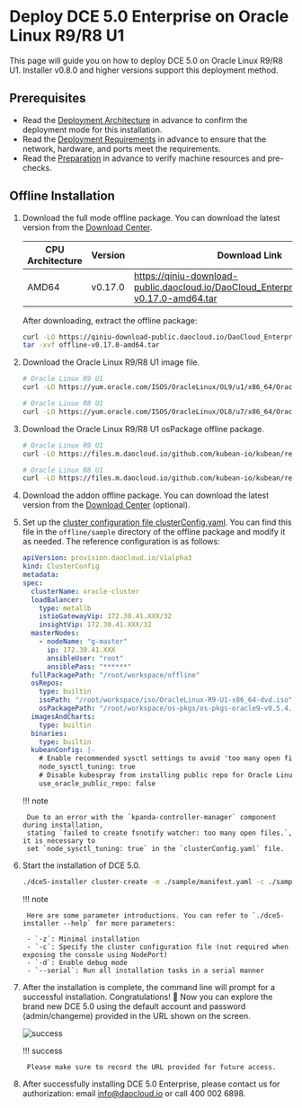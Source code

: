 # Deploy DCE 5.0 Enterprise on Oracle Linux R9/R8 U1

This page will guide you on how to deploy DCE 5.0 on Oracle Linux R9/R8 U1.
Installer v0.8.0 and higher versions support this deployment method.

## Prerequisites

- Read the [Deployment Architecture](../commercial/deploy-arch.md) in advance to
  confirm the deployment mode for this installation.
- Read the [Deployment Requirements](../commercial/deploy-requirements.md)
  in advance to ensure that the network, hardware, and ports meet the requirements.
- Read the [Preparation](../commercial/prepare.md) in advance to verify
  machine resources and pre-checks.

## Offline Installation

1. Download the full mode offline package. You can download the latest version
   from the [Download Center](../../download/index.md).

    | CPU Architecture | Version | Download Link |
    | ---------------- | ------- | ------------- |
    | AMD64            | v0.17.0 | <https://qiniu-download-public.daocloud.io/DaoCloud_Enterprise/dce5/offline-v0.17.0-amd64.tar> |

    After downloading, extract the offline package:

    ```bash
    curl -LO https://qiniu-download-public.daocloud.io/DaoCloud_Enterprise/dce5/offline-v0.17.0-amd64.tar
    tar -xvf offline-v0.17.0-amd64.tar
    ```

2. Download the Oracle Linux R9/R8 U1 image file.

    ```bash
    # Oracle Linux R9 U1
    curl -LO https://yum.oracle.com/ISOS/OracleLinux/OL9/u1/x86_64/OracleLinux-R9-U1-x86_64-dvd.iso

    # Oracle Linux R8 U1
    curl -LO https://yum.oracle.com/ISOS/OracleLinux/OL8/u7/x86_64/OracleLinux-R8-U7-x86_64-dvd.iso
    ```

3. Download the Oracle Linux R9/R8 U1 osPackage offline package.

    ```bash
    # Oracle Linux R9 U1
    curl -LO https://files.m.daocloud.io/github.com/kubean-io/kubean/releases/download/v0.13.9/os-pkgs-oracle9-v0.13.9.tar.gz

    # Oracle Linux R8 U1
    curl -LO https://files.m.daocloud.io/github.com/kubean-io/kubean/releases/download/v0.13.9/os-pkgs-oracle8-v0.13.9.tar.gz
    ```

4. Download the addon offline package. You can download the latest version from
   the [Download Center](../../download/index.md) (optional).

5. Set up the [cluster configuration file clusterConfig.yaml](../commercial/cluster-config.md).
   You can find this file in the `offline/sample` directory of the offline package and modify
   it as needed. The reference configuration is as follows:

    ```yaml
    apiVersion: provision.daocloud.io/v1alpha3
    kind: ClusterConfig
    metadata:
    spec:
      clusterName: oracle-cluster
      loadBalancer:
        type: metallb
        istioGatewayVip: 172.30.41.XXX/32
        insightVip: 172.30.41.XXX/32
      masterNodes:
        - nodeName: "g-master"
          ip: 172.30.41.XXX
          ansibleUser: "root"
          ansiblePass: "******"
      fullPackagePath: "/root/workspace/offline"
      osRepos:
        type: builtin
        isoPath: "/root/workspace/iso/OracleLinux-R9-U1-x86_64-dvd.iso"
        osPackagePath: "/root/workspace/os-pkgs/os-pkgs-oracle9-v0.5.4.tar.gz"
      imagesAndCharts:
        type: builtin
      binaries:
        type: builtin
      kubeanConfig: |-
        # Enable recommended sysctl settings to avoid 'too many open files' issues
        node_sysctl_tuning: true
        # Disable kubespray from installing public repo for Oracle Linux
        use_oracle_public_repo: false
    ```

    !!! note

        Due to an error with the `kpanda-controller-manager` component during installation,
        stating `failed to create fsnotify watcher: too many open files.`, it is necessary to
        set `node_sysctl_tuning: true` in the `clusterConfig.yaml` file.

7. Start the installation of DCE 5.0.

    ```bash
    ./dce5-installer cluster-create -m ./sample/manifest.yaml -c ./sample/clusterConfig.yaml
    ```

    !!! note

        Here are some parameter introductions. You can refer to `./dce5-installer --help` for more parameters:

        - `-z`: Minimal installation
        - `-c`: Specify the cluster configuration file (not required when exposing the console using NodePort)
        - `-d`: Enable debug mode
        - `--serial`: Run all installation tasks in a serial manner

8. After the installation is complete, the command line will prompt for a successful installation.
   Congratulations! 🎉 Now you can explore the brand new DCE 5.0 using the default account and
   password (admin/changeme) provided in the URL shown on the screen.

    ![success](https://docs.daocloud.io/daocloud-docs-images/docs/install/images/success.png)

    !!! success

        Please make sure to record the URL provided for future access.

9. After successfully installing DCE 5.0 Enterprise, please contact us for
   authorization: email [info@daocloud.io](mailto:info@daocloud.io) or call 400 002 6898.

